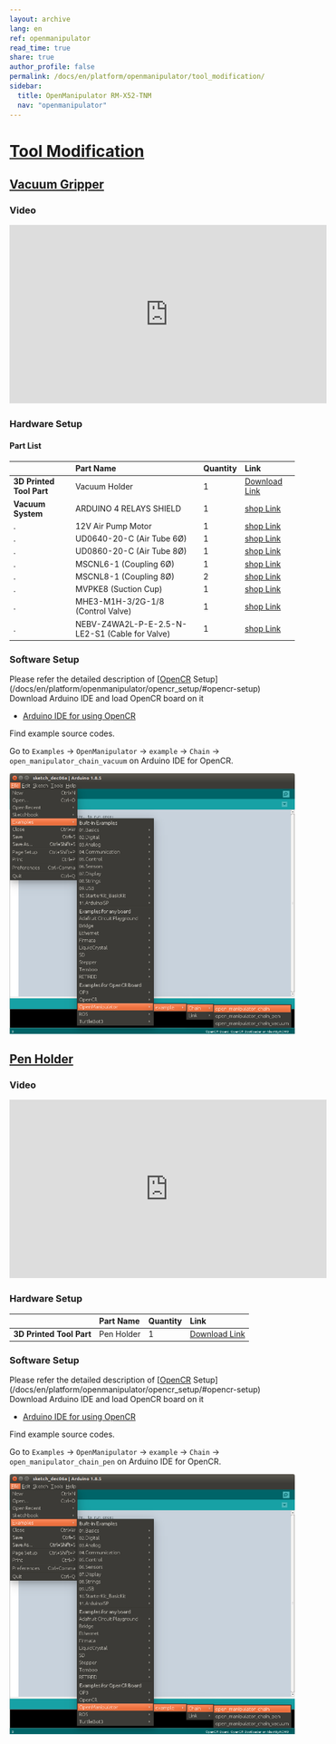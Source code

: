 ```yaml
---
layout: archive
lang: en
ref: openmanipulator
read_time: true
share: true
author_profile: false
permalink: /docs/en/platform/openmanipulator/tool_modification/
sidebar:
  title: OpenManipulator RM-X52-TNM
  nav: "openmanipulator"
---
```


<div style="counter-reset: h1 11"></div>


# [Tool Modification](#tool-modification)
## [Vacuum Gripper](#vaccum-gripper)

### Video

<iframe width="560" height="315" src="https://www.youtube.com/embed/TR6DS9Zg_5I" frameborder="0" allow="accelerometer; autoplay; encrypted-media; gyroscope; picture-in-picture" allowfullscreen></iframe>

### Hardware Setup
#### Part List

|                          | Part Name                                      | Quantity | Link                                                                                                                                                                                                                                                                         |
|:-------------------------|:-----------------------------------------------|:---------|:-----------------------------------------------------------------------------------------------------------------------------------------------------------------------------------------------------------------------------------------------------------------------------|
| **3D Printed Tool Part** | Vacuum Holder                                  | 1        | [Download Link](https://www.thingiverse.com/thing:3069574)                                                                                                                                                                                                                   |
| **Vacuum System**        | ARDUINO 4 RELAYS SHIELD                        | 1        | [shop Link](https://store.arduino.cc/usa/arduino-4-relays-shield)                                                                                                                                                                                                            |
| .                        | 12V Air Pump Motor                             | 1        | [shop Link](https://www.amazon.com/dp/B00DYA21PU/ref=sxbs_sxwds-stppvp_1?pf_rd_p=d45777d6-4c64-4117-8332-1659db52e64f&pd_rd_wg=4GrxM&pf_rd_r=B6N50VB3NHQT92HY91GK&pd_rd_i=B00DYA21PU&pd_rd_w=hP7Ev&pd_rd_r=f1ca7704-2522-4488-a625-16e3a8803027&ie=UTF8&qid=1547619718&sr=1) |
| .                        | UD0640-20-C (Air Tube 6Ø)                      | 1        | [shop Link](https://us.misumi-ec.com/vona2/detail/221000039579/?HissuCode=UD0640-20-C&PNSearch=UD0640-20-C&KWSearch=UD0640-20-C&searchFlow=results2type)                                                                                                                     |
| .                        | UD0860-20-C (Air Tube 8Ø)                      | 1        | [shop Link](https://us.misumi-ec.com/vona2/detail/221000039579/?HissuCode=UD0860-20-C&PNSearch=UD0860-20-C&KWSearch=UD0860-20-C&searchFlow=results2type)                                                                                                                     |
| .                        | MSCNL6-1 (Coupling 6Ø)                         | 1        | [shop Link](https://us.misumi-ec.com/vona2/detail/110300335060/?HissuCode=MSCNL6-1&PNSearch=MSCNL6-1&KWSearch=MSCNL6-1&searchFlow=results2type)                                                                                                                              |
| .                        | MSCNL8-1 (Coupling 8Ø)                         | 2        | [shop Link](https://us.misumi-ec.com/vona2/detail/110300335060/?HissuCode=MSCNL8-1&PNSearch=MSCNL8-1&KWSearch=MSCNL8-1&searchFlow=results2type)                                                                                                                              |
| .                        | MVPKE8 (Suction Cup)                           | 1        | [shop Link](https://us.misumi-ec.com/vona2/detail/110300346620/?HissuCode=MVPKE8&PNSearch=MVPKE8&KWSearch=MVPKE8&searchFlow=results2type)                                                                                                                                    |
| .                        | MHE3-M1H-3/2G-1/8 (Control Valve)              | 1        | [shop Link](https://www.festo.com/cat/en-us_us/products_MH2?CurrentIDCode1=MHE3-M1H-3%2F2G-1%2F8&CurrentPartNo=525146)                                                                                                                                                       |
| .                        | NEBV-Z4WA2L-P-E-2.5-N-LE2-S1 (Cable for Valve) | 1        | [shop Link](https://www.festo.com/cat/en-us_us/products_NEBV_V?CurrentIDCode1=NEBV-Z4WA2L-P-E-2.5-N-LE2&CurrentPartNo=8003577)                                                                                                                                               |

### Software Setup
Please refer the detailed description of [[OpenCR] Setup](/docs/en/platform/openmanipulator/opencr_setup/#opencr-setup)      
Download Arduino IDE and load OpenCR board on it

- [Arduino IDE for using OpenCR](/docs/en/parts/controller/opencr10/#arduino-ide)

Find example source codes.

Go to `Examples` → `OpenManipulator` → `example` → `Chain` → `open_manipulator_chain_vacuum` on Arduino IDE for OpenCR.

![](/assets/images/platform/openmanipulator/OpenManipulator_chain_arduino.png)


## [Pen Holder](#pen-holder)

### Video

<iframe width="560" height="315" src="https://www.youtube.com/embed/SIpV8Vuua_c" frameborder="0" allow="accelerometer; autoplay; encrypted-media; gyroscope; picture-in-picture" allowfullscreen></iframe>

### Hardware Setup

|                          | Part Name  | Quantity | Link                                                       |
|:-------------------------|:-----------|:---------|:-----------------------------------------------------------|
| **3D Printed Tool Part** | Pen Holder | 1        | [Download Link](https://www.thingiverse.com/thing:3069574) |

### Software Setup
Please refer the detailed description of [[OpenCR] Setup](/docs/en/platform/openmanipulator/opencr_setup/#opencr-setup)    
Download Arduino IDE and load OpenCR board on it

- [Arduino IDE for using OpenCR](/docs/en/parts/controller/opencr10/#arduino-ide)

Find example source codes.

Go to `Examples` → `OpenManipulator` → `example` → `Chain` → `open_manipulator_chain_pen` on Arduino IDE for OpenCR.

![](/assets/images/platform/openmanipulator/OpenManipulator_chain_arduino.png)

[OpenCR]: /docs/en/parts/controller/opencr10/
[OpenCR Manual]: /docs/en/parts/controller/opencr10/
[rc100]: /docs/en/parts/communication/rc-100/
[bt410]: /docs/en/parts/communication/bt-410/

[open_manipulator_msgs/GetJointPosition]: /docs/en/popup/open_manipulator_msgs_GetJointPosition/
[open_manipulator_msgs/GetKinematicsPose]: /docs/en/popup/open_manipulator_msgs_GetKinematicsPose/
[open_manipulator_msgs/SetJointPosition]: /docs/en/popup/open_manipulator_msgs_SetJointPosition/
[open_manipulator_msgs/SetKinematicsPose]: /docs/en/popup/open_manipulator_msgs_SetKinematicsPose/
[open_manipulator_msgs/SetActuatorState]: /docs/en/popup/open_manipulator_msgs_SetActuatorState/
[open_manipulator_msgs/SetDrawingTrajectory]: /docs/en/popup/open_manipulator_msgs_SetDrawingTrajectory/

[sensor_msgs/JointState]: /docs/en/popup/sensor_msgs_JointState_msg/
[open_manipulator_msgs/KinematicsPose]: /docs/en/popup/open_manipulator_msgs_KinematicsPose/
[open_manipulator_msgs/OpenManipulatorState]: /docs/en/popup/open_manipulator_msgs_OpenManipulatorState/
[std_msgs::String]: /docs/en/popup/std_msgs_string/

[task space]: /docs/en/popup/open_manipulator_coordinates/
[joint space]: /docs/en/popup/open_manipulator_coordinates/
